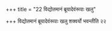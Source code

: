 +++
title = "22 विद्योतमानं ब्रूयादेवंरूपाः खलु"

+++
विद्योतमानं ब्रूयादेवंरूपाः खलु शक्वर्यो भवन्तीति २२